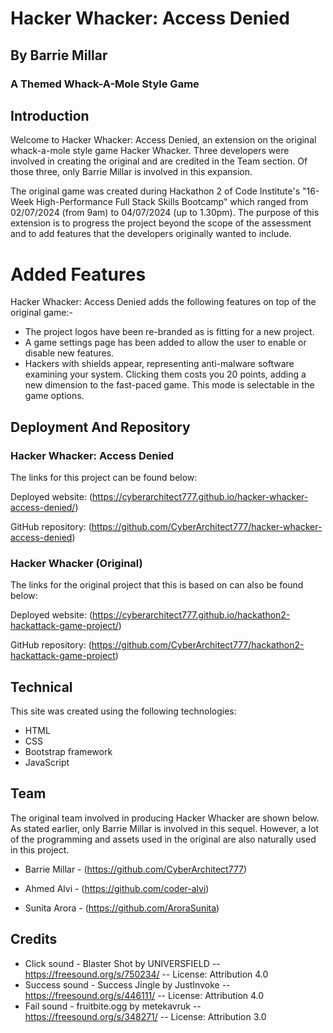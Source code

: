 
# Hacker Whacker: Access Denied
## By Barrie Millar
### A Themed Whack-A-Mole Style Game

## Introduction

Welcome to Hacker Whacker: Access Denied, an extension on the original whack-a-mole style game Hacker Whacker. Three developers were involved in creating the original and are credited in the Team section. Of those three, only Barrie Millar is involved in this expansion.

The original game was created during Hackathon 2 of Code Institute's "16-Week High-Performance Full Stack Skills Bootcamp" which ranged from 02/07/2024 (from 9am) to 04/07/2024 (up to 1.30pm). The purpose of this extension is to progress the project beyond the scope of the assessment and to add features that the developers originally wanted to include.

# Added Features

Hacker Whacker: Access Denied adds the following features on top of the original game:-

- The project logos have been re-branded as is fitting for a new project.
- A game settings page has been added to allow the user to enable or disable new features.
- Hackers with shields appear, representing anti-malware software examining your system. Clicking them costs you 20 points, adding a new dimension to the fast-paced game. This mode is selectable in the game options.

## Deployment And Repository

### Hacker Whacker: Access Denied

The links for this project can be found below:

Deployed website: (https://cyberarchitect777.github.io/hacker-whacker-access-denied/)

GitHub repository: (https://github.com/CyberArchitect777/hacker-whacker-access-denied)

### Hacker Whacker (Original)

The links for the original project that this is based on can also be found below:

Deployed website: (https://cyberarchitect777.github.io/hackathon2-hackattack-game-project/)

GitHub repository: (https://github.com/CyberArchitect777/hackathon2-hackattack-game-project)

## Technical

This site was created using the following technologies:

- HTML
- CSS
- Bootstrap framework
- JavaScript

## Team

The original team involved in producing Hacker Whacker are shown below. As stated earlier, only Barrie Millar is involved in this sequel. However, a lot of the programming and assets used in the original are also naturally used in this project.

* Barrie Millar - (https://github.com/CyberArchitect777)

* Ahmed Alvi - (https://github.com/coder-alvi)

* Sunita Arora - (https://github.com/AroraSunita)

## Credits

- Click sound - Blaster Shot by UNIVERSFIELD -- https://freesound.org/s/750234/ -- License: Attribution 4.0
- Success sound - Success Jingle by JustInvoke -- https://freesound.org/s/446111/ -- License: Attribution 4.0
- Fail sound - fruitbite.ogg by metekavruk -- https://freesound.org/s/348271/ -- License: Attribution 3.0
